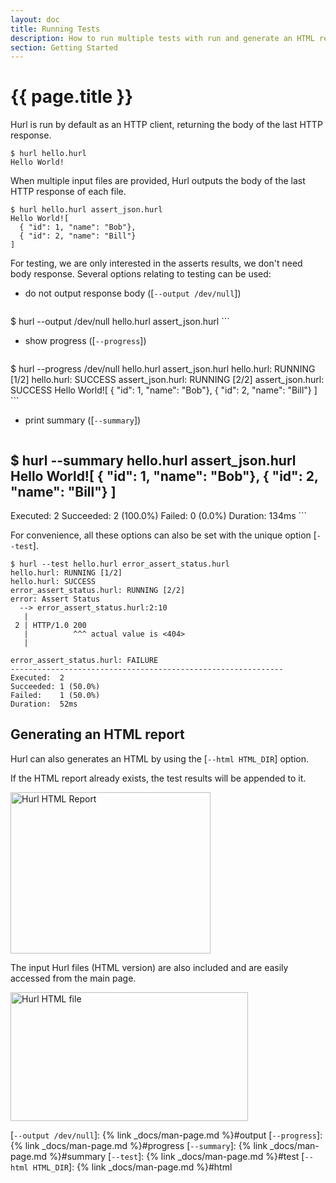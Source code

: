 ```yaml
---
layout: doc
title: Running Tests
description: How to run multiple tests with run and generate an HTML report.
section: Getting Started
---
```


# {{ page.title }}

Hurl is run by default as an HTTP client, returning the body of the last HTTP response.

```shell
$ hurl hello.hurl
Hello World!
```

When multiple input files are provided, Hurl outputs the body of the last HTTP response of each file.

```shell
$ hurl hello.hurl assert_json.hurl
Hello World![
  { "id": 1, "name": "Bob"},
  { "id": 2, "name": "Bill"}
]
```


For testing, we are only interested in the asserts results, we don't need body response.
Several options relating to testing can be used:

- do not output response body ([`--output /dev/null`])

    ```shell
$ hurl --output /dev/null hello.hurl assert_json.hurl
    ```

- show progress ([`--progress`])

    ```shell
$ hurl --progress /dev/null hello.hurl assert_json.hurl
hello.hurl: RUNNING [1/2]
hello.hurl: SUCCESS
assert_json.hurl: RUNNING [2/2]
assert_json.hurl: SUCCESS
Hello World![
{ "id": 1, "name": "Bob"},
{ "id": 2, "name": "Bill"}
]
    ```

- print summary ([`--summary`])

    ```shell
$ hurl --summary hello.hurl assert_json.hurl
Hello World![
{ "id": 1, "name": "Bob"},
{ "id": 2, "name": "Bill"}
]
--------------------------------------------------------------------------------
Executed:  2
Succeeded: 2 (100.0%)
Failed:    0 (0.0%)
Duration:  134ms
    ```

For convenience, all these options can also be set with the unique option [`--test`].

```shell
$ hurl --test hello.hurl error_assert_status.hurl 
hello.hurl: RUNNING [1/2]
hello.hurl: SUCCESS
error_assert_status.hurl: RUNNING [2/2]
error: Assert Status
  --> error_assert_status.hurl:2:10
   |
 2 | HTTP/1.0 200
   |          ^^^ actual value is <404>
   |

error_assert_status.hurl: FAILURE
-------------------------------------------------------------
Executed:  2
Succeeded: 1 (50.0%)
Failed:    1 (50.0%)
Duration:  52ms
```


## Generating an HTML report

Hurl can also generates an HTML by using the [`--html HTML_DIR`] option.

If the HTML report already exists, the test results will be appended to it.

<img src="/assets/img/hurl-html-report.png" width="320" height="258" alt="Hurl HTML Report">

The input Hurl files (HTML version) are also included and are easily accessed from the main page.

<img src="/assets/img/hurl-html-file.png"  width="380" height="206" alt="Hurl HTML file">


[`--output /dev/null`]: {% link _docs/man-page.md %}#output
[`--progress`]: {% link _docs/man-page.md %}#progress
[`--summary`]: {% link _docs/man-page.md %}#summary
[`--test`]: {% link _docs/man-page.md %}#test
[`--html HTML_DIR`]: {% link _docs/man-page.md %}#html